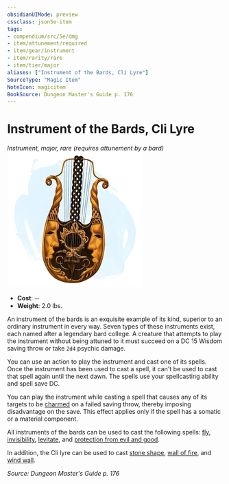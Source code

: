 ```yaml
---
obsidianUIMode: preview
cssclass: json5e-item
tags:
- compendium/src/5e/dmg
- item/attunement/required
- item/gear/instrument
- item/rarity/rare
- item/tier/major
aliases: ["Instrument of the Bards, Cli Lyre"]
SourceType: "Magic Item"
NoteIcon: magicitem
BookSource: Dungeon Master's Guide p. 176
---
```

# Instrument of the Bards, Cli Lyre
*Instrument, major, rare (requires attunement by a bard)*  
![](https://raw.githubusercontent.com/5etools-mirror-2/5etools-img/main/items/DMG/Instrument%20of%20the%20Bards%2C%20Cli%20Lyre.webp#right)  

- **Cost**: ⏤
- **Weight**: 2.0 lbs.

An instrument of the bards is an exquisite example of its kind, superior to an ordinary instrument in every way. Seven types of these instruments exist, each named after a legendary bard college. A creature that attempts to play the instrument without being attuned to it must succeed on a DC 15 Wisdom saving throw or take `2d4` psychic damage.

You can use an action to play the instrument and cast one of its spells. Once the instrument has been used to cast a spell, it can't be used to cast that spell again until the next dawn. The spells use your spellcasting ability and spell save DC.

You can play the instrument while casting a spell that causes any of its targets to be [charmed](/2-Mechanics/CLI/rules/conditions.md#charmed) on a failed saving throw, thereby imposing disadvantage on the save. This effect applies only if the spell has a somatic or a material component.

All instruments of the bards can be used to cast the following spells: [fly](/2-Mechanics/CLI/spells/fly.md), [invisibility](/2-Mechanics/CLI/spells/invisibility.md), [levitate](/2-Mechanics/CLI/spells/levitate.md), and [protection from evil and good](/2-Mechanics/CLI/spells/protection-from-evil-and-good.md).

In addition, the Cli lyre can be used to cast [stone shape](/2-Mechanics/CLI/spells/stone-shape.md), [wall of fire](/2-Mechanics/CLI/spells/wall-of-fire.md), and [wind wall](/2-Mechanics/CLI/spells/wind-wall.md).

*Source: Dungeon Master's Guide p. 176*
